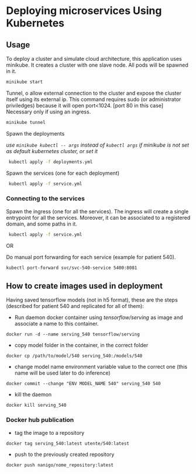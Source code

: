 # Deploying microservices Using Kubernetes

## Usage

To deploy a cluster and simulate cloud architecture, this application uses minikube. It creates a cluster with one slave node. All pods will be spawned in it.

 ```sh
minikube start
```

Tunnel, o allow external connection to the cluster and expose the cluster itself using its external ip. This command requires sudo (or administrator priviledges)
because it will open port<1024. [port 80 in this case]
Necessary only if using an ingress.

 ```sh
minikube tunnel
```

Spawn the deployments

_use ```minikube kubectl -- args``` instead of ```kubectl args``` if minikube is not set as default kubernetes cluster, or set it_

```sh
 kubectl apply -f deployments.yml
```

Spawn the services (one for each deployment)

```sh
 kubectl apply -f service.yml
```

### Connecting to the services

Spawn the ingress (one for all the services). The ingress will create a single entrypoint for all the services. Moreover, it can be associated to a registered domain, and some paths in it.

```sh
 kubectl apply -f service.yml
```

OR

Do manual port forwarding for each service (example for patient 540).

```sh
kubectl port-forward svc/svc-540-service 5400:8081
```

## How to create images used in deployment

Having saved tensorflow models (not in h5 format), these are the steps (described for patient 540 and replicated for all of them):

- Run daemon docker container using _tensorflow/serving_ as image and associate a name to this container.

 ```shell
docker run -d --name serving_540 tensorflow/serving
```

- copy model folder in the container, in the correct folder

 ```shell
docker cp /path/to/model/540 serving_540:/models/540
```

- change model name environment variable value to the correct one
  (this name will be used later to do inference)

```shell
docker commit --change "ENV MODEL_NAME 540" serving_540 540
```

- kill the daemon

```shell
docker kill serving_540
```

### Docker hub publication

- tag the image to a repository

```shell
docker tag serving_540:latest utente/540:latest 
```

- push to the previously created repository

```sh
docker push nanigo/nome_repository:latest
```

